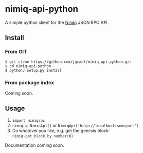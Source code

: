 # nimiq-api-python

A simple python client for the [Nimiq](http://nimiq.com/) JSON RPC API.

## Install

### From GIT

```
$ git clone https://github.com/jgraef/nimiq-api-python.git
$ cd nimiq-api-python
$ python3 setup.py install
```

### From package index

Coming soon.

## Usage

1. `import nimiqrpc`
1. `nimiq = NimiqApi()` or `NimiqApi('http://localhost:someport')`
1. Do whatever you like, e.g. get the genesis block: `nimiq.get_block_by_number(0)`

Documentation coming soon.

